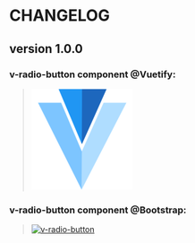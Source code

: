 # CHANGELOG
## **version 1.0.0**


### **v-radio-button component @Vuetify:**
> [![v-radio-button](../../../../assets/logo/vuetify-180.webp)](https://vuetifyjs.com/en/components/selection-controls#radios-default)


### **v-radio-button component @Bootstrap:**
> [![v-radio-button](https://cdn-images-1.medium.com/max/1600/1*KWBfLD6aEEHNWyuYmL2CVw.png)](https://getbootstrap.com/docs/4.0/components/forms/#checkboxes-and-radios)
